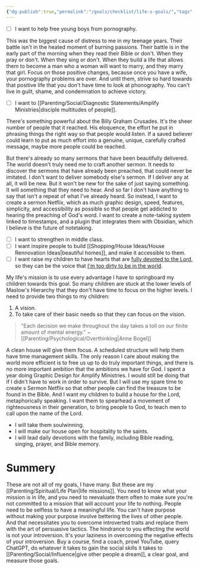 ```yaml
---
{"dg-publish":true,"permalink":"/goals/checklist/life-s-goals/","tags":["goals"],"created":"Apr 2, 2020, 8:01 PM","updated":""}
---
```



- [ ] I want to help free young boys from pornography.

This was the biggest cause of distress to me in my teenage years. Their battle isn't in the heated moment of burning passions. Their battle is in the early part of the morning when they read their Bible or don't. When they pray or don't. When they sing or don't. When they build a life that allows them to become a man who a woman will want to marry, and they marry that girl. Focus on those positive changes, because once you have a wife, your pornography problems are over. And until them, strive so hard towards that positive life that you don't have time to look at phonography. You can't live in guilt, shame, and condemnation to achieve victory.

- [ ] I want to [[Parenting/Social/Diagnostic Statements/Amplify Ministries\|disciple multitudes of people]].

There's something powerful about the Billy Graham Crusades. It's the sheer number of people that it reached. His eloquence, the effort he put in phrasing things the right way so that people would listen. If a saved believer could learn to put as much effort into a genuine, unique, carefully crafted message, maybe more people could be reached.

But there's already so many sermons that have been beautifully delivered. The world doesn't truly need me to craft another sermon. It needs to discover the sermons that have already been preached, that could never be imitated. I don't want to deliver somebody else's sermon. If I deliver any at all, it will be new. But it won't be new for the sake of just saying something. It will something that they need to hear. And so far I don't have anything to say that isn't a repeat of what I've already heard. So instead, I want to create a sermon Netflix, which as much graphic design, speed, features, simplicity, and accessibility as possible so that people get addicted to hearing the preaching of God's word. I want to create a note-taking system linked to timestamps, and a plugin that integrates them with Obsidian, which I believe is the future of notetaking.

- [ ] I want to strengthen in middle class.
- [ ] I want inspire people to build [[Shopping/House Ideas/House Rennovation Ideas\|beautiful homes]], and make it accessible to them.
- [ ] I want raise my children to have hearts that are [fully devoted to the Lord](https://www.biblegateway.com/passage/?search=2+Chronicles+16%3A9&version=KJV), so they can be the voice that [I'm too dirty to be in the world](https://www.biblegateway.com/passage/?search=1+Chronicles+28%3A3-6&version=KJV).

My life's mission is to use every advantage I have to springboard my children towards this goal. So many children are stuck at the lower levels of Maslow's Hierarchy that they don't have time to focus on the higher levels. I need to provide two things to my children:

1. A vision.
2. To take care of their basic needs so that they can focus on the vision.

> "Each decision we make throughout the day takes a toll on our finite amount of mental energy." ~ [[Parenting/Psychological/Overthinking\|Anne Bogel]]

A clean house will give them focus. A scheduled structure will help them have time management skills. The only reason I care about making the world more efficient is to free us up to do truly important things, and there is no more important ambition that the ambitions we have for God. I spent a year doing Graphic Design for Amplify Ministries. I would still be doing that if I didn't have to work in order to survive. But I will use my spare time to create s Sermon Netflix so that other people can find the treasure to be found in the Bible. And I want my children to build a house for the Lord, metaphorically speaking. I want them to spearhead a movement of righteousness in their generation, to bring people to God, to teach men to call upon the name of the Lord.

- I will take them soulwinning.
- I will make our house open for hospitality to the saints.
- I will lead daily devotions with the family, including Bible reading, singing, prayer, and Bible memory.

# Summery

These are not all of my goals, I have many. But these are my [[Parenting/Spiritual/Life Plan\|life missions]]. You need to know what your mission is in life, and you need to reevaluate them often to make sure you're not committed to a mission that will account your life to nothing. People need to be selfless to have a meaningful life. You can't have purpose without making your purpose involve bettering the lives of other people. And that necessitates you to overcome introverted traits and replace them with the art of persuasive tactics. The hindrance to you effecting the world is not your introversion. It's your laziness in overcoming the negative effects of your introversion. Buy a course, find a coach, prowl YouTube, query ChatGPT, do whatever it takes to gain the social skills it takes to [[Parenting/Social/Influence\|give other people a dream]], a clear goal, and measure those goals. 
